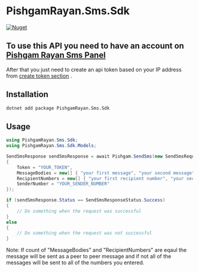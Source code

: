 ﻿# PishgamRayan.Sms.Sdk

[![Nuget](https://img.shields.io/nuget/v/PishgamRayan.Sms.Sdk)](https://www.nuget.org/packages/PishgamRayan.Sms.Sdk)


## To use this API you need to have an account on <a href="https://sms2.pishgamrayan.com">Pishgam Rayan Sms Panel</a>

<p>
After that you just need to create an api token based on your IP address from <a href="#">create token section</a> .
</p>

## Installation
```bash
dotnet add package PishgamRayan.Sms.Sdk
```

## Usage
```csharp
using PishgamRayan.Sms.Sdk;
using PishgamRayan.Sms.Sdk.Models;

SendSmsResponse sendSmsResponse = await Pishgam.SendSms(new SendSmsRequest
{
    Token = "YOUR_TOKEN",
    MessageBodies = new[] { "your first message", "your second message", ...  },
    RecipientNumbers = new[] { "your first recipient number", "your second recipient number", ... },
    SenderNumber = "YOUR_SENDER_NUMBER"
});

if (sendSmsResponse.Status == SendSmsResponseStatus.Success)
{
    // Do something when the request was successful
}
else
{
    // Do something when the request was not successful
}
```

<p> Note: If count of "MessageBodies" and "RecipientNumbers" are eqaul the message will be sent as a peer to peer message and if not all of the messages will be sent to all of the numbers you entered.
</p>